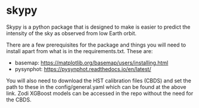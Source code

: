 # skypy

Skypy is a python package that is designed to make is easier to predict the intensity of the sky as observed from low Earth orbit.

There are a few prerequisites for the package and things you will need to install apart from what is in the requirements.txt. These are:

- basemap: https://matplotlib.org/basemap/users/installing.html
- pysynphot: https://pysynphot.readthedocs.io/en/latest/

You will also need to download the HST calibration files (CBDS) and set the path to these in the config/general.yaml which can be found at the above link. Zodi XGBoost models can be accessed in the repo without the need for the CBDS.
